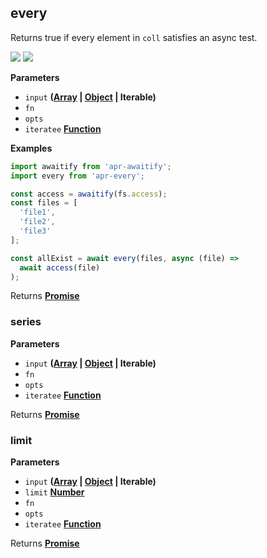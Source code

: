 <!-- Generated by documentation.js. Update this documentation by updating the source code. -->

## every

<a id="every"></a> Returns true if every element in `coll` satisfies an async
test.

[![](https://img.shields.io/npm/v/apr-every.svg?style=flat-square)](https://www.npmjs.com/package/apr-every)
[![](https://img.shields.io/npm/l/apr-every.svg?style=flat-square)](https://www.npmjs.com/package/apr-every)

**Parameters**

* `input`
  **([Array](https://developer.mozilla.org/en-US/docs/Web/JavaScript/Reference/Global_Objects/Array)
  \|
  [Object](https://developer.mozilla.org/en-US/docs/Web/JavaScript/Reference/Global_Objects/Object)
  | Iterable)**
* `fn`
* `opts`
* `iteratee`
  **[Function](https://developer.mozilla.org/en-US/docs/Web/JavaScript/Reference/Statements/function)**

**Examples**

```javascript
import awaitify from 'apr-awaitify';
import every from 'apr-every';

const access = awaitify(fs.access);
const files = [
  'file1',
  'file2',
  'file3'
];

const allExist = await every(files, async (file) =>
  await access(file)
);
```

Returns
**[Promise](https://developer.mozilla.org/en-US/docs/Web/JavaScript/Reference/Global_Objects/Promise)**

### series

**Parameters**

* `input`
  **([Array](https://developer.mozilla.org/en-US/docs/Web/JavaScript/Reference/Global_Objects/Array)
  \|
  [Object](https://developer.mozilla.org/en-US/docs/Web/JavaScript/Reference/Global_Objects/Object)
  | Iterable)**
* `fn`
* `opts`
* `iteratee`
  **[Function](https://developer.mozilla.org/en-US/docs/Web/JavaScript/Reference/Statements/function)**

Returns
**[Promise](https://developer.mozilla.org/en-US/docs/Web/JavaScript/Reference/Global_Objects/Promise)**

### limit

**Parameters**

* `input`
  **([Array](https://developer.mozilla.org/en-US/docs/Web/JavaScript/Reference/Global_Objects/Array)
  \|
  [Object](https://developer.mozilla.org/en-US/docs/Web/JavaScript/Reference/Global_Objects/Object)
  | Iterable)**
* `limit`
  **[Number](https://developer.mozilla.org/en-US/docs/Web/JavaScript/Reference/Global_Objects/Number)**
* `fn`
* `opts`
* `iteratee`
  **[Function](https://developer.mozilla.org/en-US/docs/Web/JavaScript/Reference/Statements/function)**

Returns
**[Promise](https://developer.mozilla.org/en-US/docs/Web/JavaScript/Reference/Global_Objects/Promise)**
